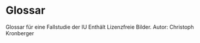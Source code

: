 # Glossar
Glossar für eine Fallstudie der IU
Enthält Lizenzfreie Bilder.
Autor: Christoph Kronberger